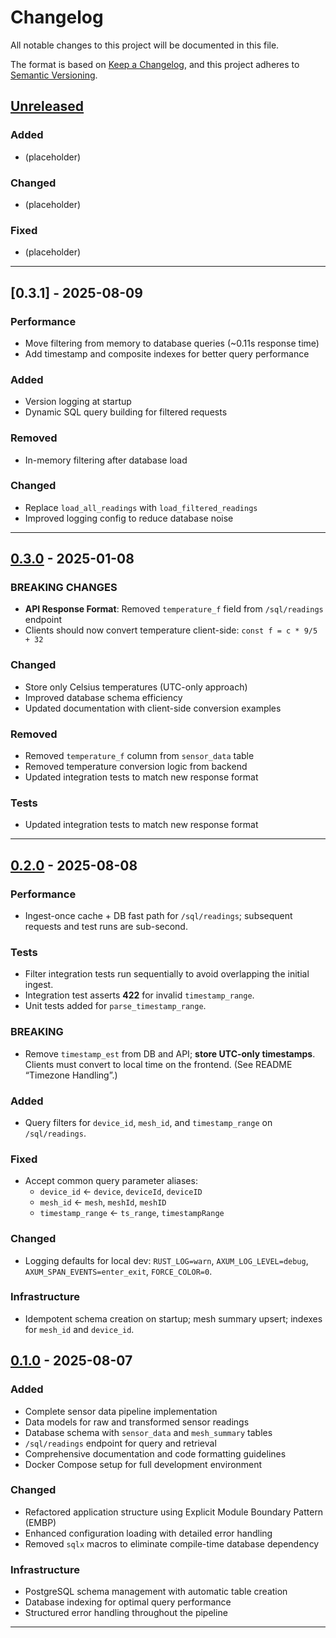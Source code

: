 # Changelog

All notable changes to this project will be documented in this file.

The format is based on [Keep a Changelog](https://keepachangelog.com/en/1.0.0/),
and this project adheres to [Semantic Versioning](https://semver.org/spec/v2.0.0.html).

## [Unreleased]

### Added
- (placeholder)

### Changed
- (placeholder)

### Fixed
- (placeholder)

---

## [0.3.1] - 2025-08-09

### Performance
- Move filtering from memory to database queries (~0.11s response time)
- Add timestamp and composite indexes for better query performance

### Added
- Version logging at startup
- Dynamic SQL query building for filtered requests

### Removed
- In-memory filtering after database load

### Changed
- Replace `load_all_readings` with `load_filtered_readings`
- Improved logging config to reduce database noise

---

## [0.3.0] - 2025-01-08

### BREAKING CHANGES
- **API Response Format**: Removed `temperature_f` field from `/sql/readings` endpoint
- Clients should now convert temperature client-side: `const f = c * 9/5 + 32`

### Changed
- Store only Celsius temperatures (UTC-only approach)
- Improved database schema efficiency
- Updated documentation with client-side conversion examples

### Removed
- Removed `temperature_f` column from `sensor_data` table
- Removed temperature conversion logic from backend
- Updated integration tests to match new response format

### Tests
- Updated integration tests to match new response format

---

## [0.2.0] - 2025-08-08

### Performance
- Ingest-once cache + DB fast path for `/sql/readings`; subsequent requests and test runs are sub-second.

### Tests
- Filter integration tests run sequentially to avoid overlapping the initial ingest.
- Integration test asserts **422** for invalid `timestamp_range`.
- Unit tests added for `parse_timestamp_range`.

### BREAKING
- Remove `timestamp_est` from DB and API; **store UTC-only timestamps**. Clients must
  convert to local time on the frontend. (See README “Timezone Handling”.)

### Added
- Query filters for `device_id`, `mesh_id`, and `timestamp_range` on `/sql/readings`.

### Fixed
- Accept common query parameter aliases:
  - `device_id` ← `device`, `deviceId`, `deviceID`
  - `mesh_id`   ← `mesh`, `meshId`, `meshID`
  - `timestamp_range` ← `ts_range`, `timestampRange`

### Changed
- Logging defaults for local dev: `RUST_LOG=warn`, `AXUM_LOG_LEVEL=debug`,
  `AXUM_SPAN_EVENTS=enter_exit`, `FORCE_COLOR=0`.

### Infrastructure
- Idempotent schema creation on startup; mesh summary upsert; indexes for `mesh_id`
  and `device_id`.

## [0.1.0] - 2025-08-07

### Added
- Complete sensor data pipeline implementation
- Data models for raw and transformed sensor readings
- Database schema with `sensor_data` and `mesh_summary` tables
- `/sql/readings` endpoint for query and retrieval
- Comprehensive documentation and code formatting guidelines
- Docker Compose setup for full development environment

### Changed
- Refactored application structure using Explicit Module Boundary Pattern (EMBP)
- Enhanced configuration loading with detailed error handling
- Removed `sqlx` macros to eliminate compile-time database dependency

### Infrastructure
- PostgreSQL schema management with automatic table creation
- Database indexing for optimal query performance
- Structured error handling throughout the pipeline

---

[Unreleased]: https://github.com/JohnBasrai/codemetal-sensorflow/compare/v0.3.0...HEAD
[0.3.0]: https://github.com/JohnBasrai/codemetal-sensorflow/compare/v0.2.0...v0.3.0
[0.2.0]: https://github.com/JohnBasrai/codemetal-sensorflow/compare/v0.1.0...v0.2.0
[0.1.0]: https://github.com/JohnBasrai/codemetal-sensorflow/releases/tag/v0.1.0
